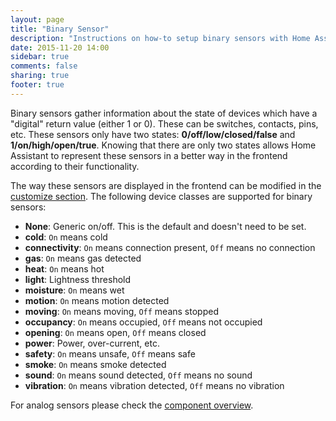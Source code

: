 ```yaml
---
layout: page
title: "Binary Sensor"
description: "Instructions on how-to setup binary sensors with Home Assistant."
date: 2015-11-20 14:00
sidebar: true
comments: false
sharing: true
footer: true
---
```


Binary sensors gather information about the state of devices which have a "digital" return value (either 1 or 0).  These can be switches, contacts, pins, etc.  These sensors only have two states: **0/off/low/closed/false** and **1/on/high/open/true**.  Knowing that there are only two states allows Home Assistant to represent these sensors in a better way in the frontend according to their functionality.

The way these sensors are displayed in the frontend can be modified in the [customize section](/getting-started/customizing-devices/). The following device classes are supported for binary sensors:

- **None**: Generic on/off. This is the default and doesn't need to be set.
- **cold**: `On` means cold
- **connectivity**: `On` means connection present, `Off` means no connection
- **gas**: `On` means gas detected
- **heat**: `On` means hot
- **light**: Lightness threshold
- **moisture**: `On` means wet
- **motion**: `On` means motion detected
- **moving**: `On` means moving, `Off` means stopped
- **occupancy**: `On` means occupied, `Off` means not occupied
- **opening**: `On` means open, `Off` means closed
- **power**: Power, over-current, etc.
- **safety**: `On` means unsafe, `Off` means safe
- **smoke**: `On` means smoke detected
- **sound**: `On` means sound detected, `Off` means no sound
- **vibration**: `On` means vibration detected, `Off` means no vibration

For analog sensors please check the [component overview](https://home-assistant.io/components/#sensor).
